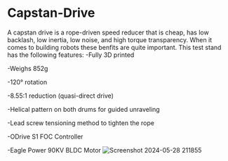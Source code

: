 # Capstan-Drive
A capstan drive is a rope-driven speed reducer that is cheap, has low backlash, low inertia, low noise, and high torque transparency. 
When it comes to building robots these benfits are quite important. This test stand has the following features:
-Fully 3D printed

-Weighs 852g

-120° rotation

-8.55:1 reduction (quasi-direct drive)

-Helical pattern on both drums for guided unraveling

-Lead screw tensioning method to tighten the rope

-ODrive S1 FOC Controller

-Eagle Power 90KV BLDC Motor
![Screenshot 2024-05-28 211855](https://github.com/aaedmusa/Capstan-Drive/assets/84678990/f85027ee-b9be-400f-a4e3-debea7f1829b)
